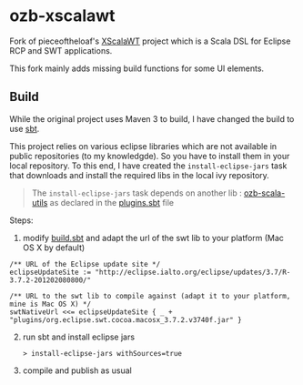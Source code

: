 # ozb-xscalawt

Fork of pieceoftheloaf's [XScalaWT](http://pieceoftheloaf.github.io/XScalaWT/) project which is a Scala DSL for Eclipse RCP and SWT applications.

This fork mainly adds missing build functions for some UI elements.

## Build

While the original project uses Maven 3 to build, I have changed the build to use [sbt](http://www.scala-sbt.org/).

This project relies on various eclipse libraries which are not available in public repositories (to my knowledgde). So you have to install them in your local repository.
To this end, I have created the `install-eclipse-jars` task that downloads and install the required libs in the local ivy repository.

> The `install-eclipse-jars` task depends on another lib : [ozb-scala-utils](http://github.com/ozeebee/ozb-scala-utils) as declared in the [plugins.sbt](project/plugins.sbt) file

Steps:  

1. modify [build.sbt](http://github.com/ozeebee/ozb-xscalawt/build.sbt) and adapt the url of the swt lib to your platform (Mac OS X by default)

```
/** URL of the Eclipse update site */
eclipseUpdateSite := "http://eclipse.ialto.org/eclipse/updates/3.7/R-3.7.2-201202080800/"

/** URL to the swt lib to compile against (adapt it to your platform, mine is Mac OS X) */
swtNativeUrl <<= eclipseUpdateSite { _ + "plugins/org.eclipse.swt.cocoa.macosx_3.7.2.v3740f.jar" }

```
	
2. run sbt and install eclipse jars

	`> install-eclipse-jars withSources=true`

3. compile and publish as usual

